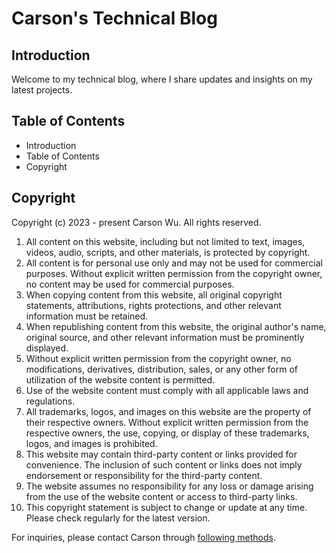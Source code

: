 # Carson's Technical Blog

## Introduction

Welcome to my technical blog, where I share updates and insights on my latest projects.


## Table of Contents


- Introduction
- Table of Contents
- Copyright

## Copyright

Copyright (c) 2023 - present Carson Wu. All rights reserved.

1. All content on this website, including but not limited to text, images, videos, audio, scripts, and other materials, is protected by copyright.
2. All content is for personal use only and may not be used for commercial purposes. Without explicit written permission from the copyright owner, no content may be used for commercial purposes.
3. When copying content from this website, all original copyright statements, attributions, rights protections, and other relevant information must be retained.
4. When republishing content from this website, the original author's name, original source, and other relevant information must be prominently displayed.
5. Without explicit written permission from the copyright owner, no modifications, derivatives, distribution, sales, or any other form of utilization of the website content is permitted.
6. Use of the website content must comply with all applicable laws and regulations.
7. All trademarks, logos, and images on this website are the property of their respective owners. Without explicit written permission from the respective owners, the use, copying, or display of these trademarks, logos, and images is prohibited.
8. This website may contain third-party content or links provided for convenience. The inclusion of such content or links does not imply endorsement or responsibility for the third-party content.
9. The website assumes no responsibility for any loss or damage arising from the use of the website content or access to third-party links.
10. This copyright statement is subject to change or update at any time. Please check regularly for the latest version.

For inquiries, please contact Carson through [following methods](https://github.com/dev1virtuoso/Documentation/blob/main/dev1virtuoso/Attachment/dev1virtuoso/carson-wu.md).
